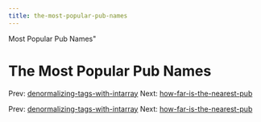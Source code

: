 ```yaml
---
title: the-most-popular-pub-names
---
```


Most Popular Pub Names"

# The Most Popular Pub Names

Prev:
[denormalizing-tags-with-intarray](denormalizing-tags-with-intarray.md)
Next:
[how-far-is-the-nearest-pub](how-far-is-the-nearest-pub.md)

Prev:
[denormalizing-tags-with-intarray](denormalizing-tags-with-intarray.md)
Next:
[how-far-is-the-nearest-pub](how-far-is-the-nearest-pub.md)
